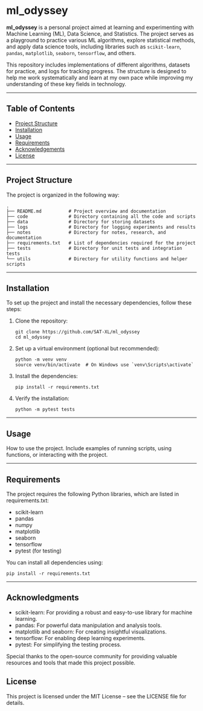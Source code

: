 # ml_odyssey

**ml_odyssey** is a personal project aimed at learning and experimenting with Machine Learning (ML), Data Science, and Statistics. The project serves as a playground to practice various ML algorithms, explore statistical methods, and apply data science tools, including libraries such as `scikit-learn`, `pandas`, `matplotlib`, `seaborn`, `tensorflow`, and others.

This repository includes implementations of different algorithms, datasets for practice, and logs for tracking progress. The structure is designed to help me work systematically and learn at my own pace while improving my understanding of these key fields in technology.

---

## Table of Contents

- [Project Structure](#project-structure)
- [Installation](#installation)
- [Usage](#usage)
- [Requirements](#requirements)
- [Acknowledgements](#acknowledgments)
- [License](#license)

---

## Project Structure

The project is organized in the following way:
```
.
├── README.md          # Project overview and documentation
├── code               # Directory containing all the code and scripts
├── data               # Directory for storing datasets
├── logs               # Directory for logging experiments and results
├── notes              # Directory for notes, research, and documentation
├── requirements.txt   # List of dependencies required for the project
├── tests              # Directory for unit tests and integration tests
└── utils              # Directory for utility functions and helper scripts
```

---

## Installation
To set up the project and install the necessary dependencies, follow these steps:
1. Clone the repository:
    ```
    git clone https://github.com/SAT-XL/ml_odyssey
    cd ml_odyssey
    ```
2. Set up a virtual environment (optional but recommended):
    ```
    python -m venv venv
    source venv/bin/activate  # On Windows use `venv\Scripts\activate`
    ```
3. Install the dependencies:
    ```
    pip install -r requirements.txt
    ```
4. Verify the installation:
    ```
    python -m pytest tests
    ```

---

## Usage
How to use the project. Include examples of running scripts, using functions, or interacting with the project.

---

## Requirements
The project requires the following Python libraries, which are listed in requirements.txt:

- scikit-learn
- pandas
- numpy
- matplotlib
- seaborn
- tensorflow
- pytest (for testing)

You can install all dependencies using:
```
pip install -r requirements.txt
```

---

## Acknowledgments
- scikit-learn: For providing a robust and easy-to-use library for machine learning.
- pandas: For powerful data manipulation and analysis tools.
- matplotlib and seaborn: For creating insightful visualizations.
- tensorflow: For enabling deep learning experiments.
- pytest: For simplifying the testing process.

Special thanks to the open-source community for providing valuable resources and tools that made this project possible.

## License
This project is licensed under the MIT License – see the LICENSE file for details.
